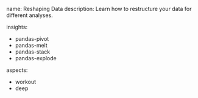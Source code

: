 name: Reshaping Data
description: Learn how to restructure your data for different analyses.

insights:
  - pandas-pivot
  - pandas-melt
  - pandas-stack
  - pandas-explode

aspects:
  - workout
  - deep 